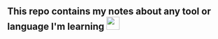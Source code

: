 <h2>This repo contains my notes about any tool or language I'm learning <img src="https://media.giphy.com/media/WUlplcMpOCEmTGBtBW/giphy.gif" width="30"> </h2>
